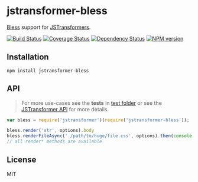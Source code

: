 # jstransformer-bless

[Bless](http://blesscss.com/) support for [JSTransformers](http://github.com/jstransformers).

[![Build Status](https://img.shields.io/travis/jstransformers/jstransformer-bless/master.svg)](https://travis-ci.org/jstransformers/jstransformer-bless)
[![Coverage Status](https://img.shields.io/codecov/c/github/jstransformers/jstransformer-bless/master.svg)](https://codecov.io/gh/jstransformers/jstransformer-bless)
[![Dependency Status](https://img.shields.io/david/jstransformers/jstransformer-bless/master.svg)](http://david-dm.org/jstransformers/jstransformer-bless)
[![NPM version](https://img.shields.io/npm/v/jstransformer-bless.svg)](https://www.npmjs.org/package/jstransformer-bless)

## Installation

    npm install jstransformer-bless

## API

> For more use-cases see the **tests** in [test folder](./test) or see the [JSTransformer API](http://github.com/jstransformers/jstransformer#api) for more details.

```js
var bless = require('jstransformer')(require('jstransformer-bless'));

bless.render('str', options).body
bless.renderFileAsync('./path/to/huge/file.css', options).then(console.log)
// all render* methods are available
```

## License

MIT
